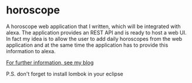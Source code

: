 # horoscope
A horoscope web application that I written, which will be integrated with alexa. The application provides an REST API and is ready to host a web UI. In fact my idea is to allow the user to add daily horoscopes from the web application and at the same time the application has to provide this information to alexa.

[For further information, see my blog](http://dodu.it/?page_id=516)

P.S. don't forget to install lombok in your eclipse
